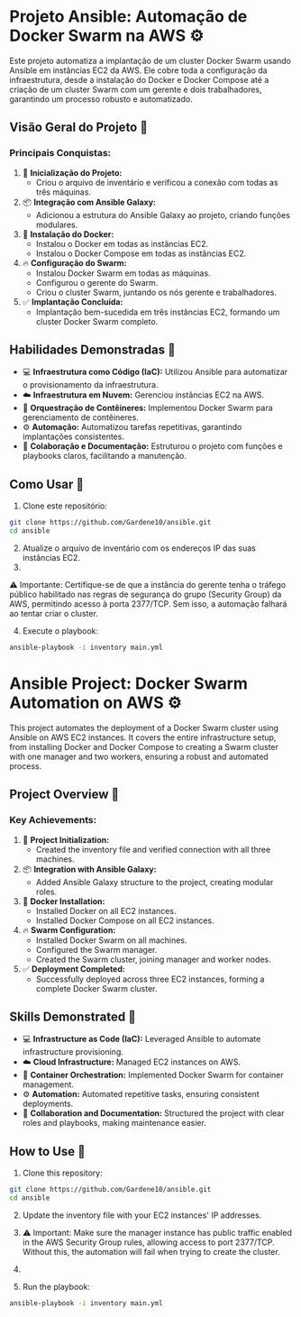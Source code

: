 # Projeto Ansible: Automação de Docker Swarm na AWS ⚙️

Este projeto automatiza a implantação de um cluster Docker Swarm usando Ansible em instâncias EC2 da AWS. Ele cobre toda a configuração da infraestrutura, desde a instalação do Docker e Docker Compose até a criação de um cluster Swarm com um gerente e dois trabalhadores, garantindo um processo robusto e automatizado.

## Visão Geral do Projeto 🌟

### Principais Conquistas:

1. 🚀 **Inicialização do Projeto:**
   - Criou o arquivo de inventário e verificou a conexão com todas as três máquinas.
2. 📦 **Integração com Ansible Galaxy:**
   - Adicionou a estrutura do Ansible Galaxy ao projeto, criando funções modulares.
3. 🐳 **Instalação do Docker:**
   - Instalou o Docker em todas as instâncias EC2.
   - Instalou o Docker Compose em todas as instâncias EC2.
4. 🔥 **Configuração do Swarm:**
   - Instalou Docker Swarm em todas as máquinas.
   - Configurou o gerente do Swarm.
   - Criou o cluster Swarm, juntando os nós gerente e trabalhadores.
5. ✅ **Implantação Concluída:**
   - Implantação bem-sucedida em três instâncias EC2, formando um cluster Docker Swarm completo.

## Habilidades Demonstradas 💪

- 💻 **Infraestrutura como Código (IaC):** Utilizou Ansible para automatizar o provisionamento da infraestrutura.
- ☁️ **Infraestrutura em Nuvem:** Gerenciou instâncias EC2 na AWS.
- 🐋 **Orquestração de Contêineres:** Implementou Docker Swarm para gerenciamento de contêineres.
- ⚙️ **Automação:** Automatizou tarefas repetitivas, garantindo implantações consistentes.
- 📖 **Colaboração e Documentação:** Estruturou o projeto com funções e playbooks claros, facilitando a manutenção.

## Como Usar 📌

1. Clone este repositório:

```bash
git clone https://github.com/Gardene10/ansible.git
cd ansible
```

2. Atualize o arquivo de inventário com os endereços IP das suas instâncias EC2.
3. 
 ⚠️ Importante: Certifique-se de que a instância do gerente tenha o tráfego público habilitado nas regras de segurança do grupo (Security Group) da AWS, permitindo acesso à porta 2377/TCP. Sem isso, a automação falhará ao tentar criar o cluster.

4. Execute o playbook:

```bash
ansible-playbook -i inventory main.yml
```

# Ansible Project: Docker Swarm Automation on AWS ⚙️

This project automates the deployment of a Docker Swarm cluster using Ansible on AWS EC2 instances. It covers the entire infrastructure setup, from installing Docker and Docker Compose to creating a Swarm cluster with one manager and two workers, ensuring a robust and automated process.

## Project Overview 🌟

### Key Achievements:

1. 🚀 **Project Initialization:**
   - Created the inventory file and verified connection with all three machines.
2. 📦 **Integration with Ansible Galaxy:**
   - Added Ansible Galaxy structure to the project, creating modular roles.
3. 🐳 **Docker Installation:**
   - Installed Docker on all EC2 instances.
   - Installed Docker Compose on all EC2 instances.
4. 🔥 **Swarm Configuration:**
   - Installed Docker Swarm on all machines.
   - Configured the Swarm manager.
   - Created the Swarm cluster, joining manager and worker nodes.
5. ✅ **Deployment Completed:**
   - Successfully deployed across three EC2 instances, forming a complete Docker Swarm cluster.

## Skills Demonstrated 💪

- 💻 **Infrastructure as Code (IaC):** Leveraged Ansible to automate infrastructure provisioning.
- ☁️ **Cloud Infrastructure:** Managed EC2 instances on AWS.
- 🐋 **Container Orchestration:** Implemented Docker Swarm for container management.
- ⚙️ **Automation:** Automated repetitive tasks, ensuring consistent deployments.
- 📖 **Collaboration and Documentation:** Structured the project with clear roles and playbooks, making maintenance easier.

## How to Use 📌

1. Clone this repository:

```bash
git clone https://github.com/Gardene10/ansible.git
cd ansible
```

2. Update the inventory file with your EC2 instances' IP addresses.

3. ⚠️ Important: Make sure the manager instance has public traffic enabled in the AWS Security Group rules, allowing access to port 2377/TCP. Without this, the automation will fail when trying to create the cluster.

4. 
5. Run the playbook:

```bash
ansible-playbook -i inventory main.yml
```

